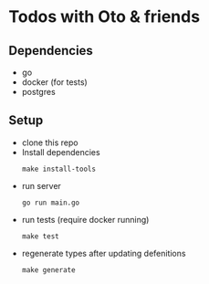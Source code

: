 # Todos with Oto & friends

## Dependencies

- go
- docker (for tests)
- postgres

## Setup

- clone this repo
- Install dependencies
  ```
  make install-tools
  ```
- run server
  ```
  go run main.go
  ```
- run tests (require docker running)
  ```
  make test
  ```
- regenerate types after updating defenitions
  ```
  make generate
  ```
